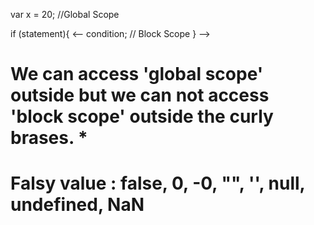 var  x = 20; //Global Scope

if (statement){      <--
    condition;                   // Block Scope
}                    -->

# We can access 'global scope' outside but we can not access 'block scope' outside the curly brases. *



# Falsy value : false, 0, -0, "", '', null, undefined, NaN